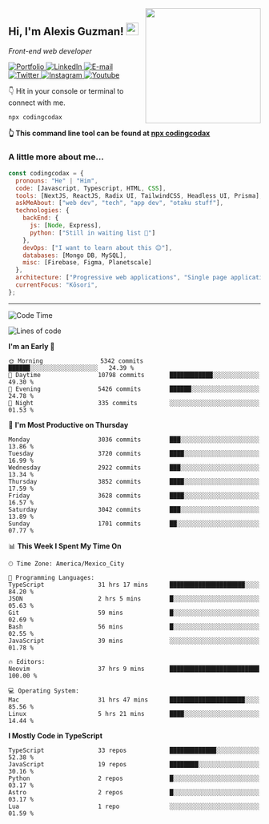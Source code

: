 <img align='right' src="https://media.giphy.com/media/M9gbBd9nbDrOTu1Mqx/giphy.gif" width="230">
<h2>Hi, I'm Alexis Guzman! <img src="https://media.giphy.com/media/hvRJCLFzcasrR4ia7z/giphy.gif" width="25px"></h2>
<p><em>Front-end web developer</em></p>

<p>
  <a href='https://www.codingcodax.dev' target='_blank'>
    <img alt='Portfolio' src='https://img.shields.io/badge/Portfolio-black?logo=vercel&style=flat-square'>
  </a>
  <a href='https://linkedin.com/in/codingcodax' target='_blank'>
    <img alt='LinkedIn' src='https://img.shields.io/badge/LinkedIn-black?logo=LinkedIn&style=flat-square'>
  </a>
  <a href='mailto:hello@codingcodax.com' target='_blank'>
    <img alt='E-mail' src='https://img.shields.io/badge/Email-black?logo=Gmail&style=flat-square'>
  </a>
  <a href='https://twitter.com/codingcodax' target='_blank'>
    <img alt='Twitter' src='https://img.shields.io/badge/Twitter-black?logo=Twitter&style=flat-square'>
  </a>
  <a href='https://www.instagram.com/codingcodax' target='_blank'>
    <img alt='Instagram' src='https://img.shields.io/badge/Instagram-black?logo=Instagram&style=flat-square'>
  </a>
  <a href='https://www.youtube.com/@codingcodax' target='_blank'>
    <img alt='Youtube' src='https://img.shields.io/badge/YouTube-black?logo=Youtube&style=flat-square'>
  </a>
</p>

👇 Hit in your console or terminal to connect with me.

```bash
npx codingcodax
```
**👆 This command line tool can be found at [npx codingcodax](https://github.com/codingcodax/npx-codingcodax)**

<h3>A little more about me...</h3>

```javascript
const codingcodax = {
  pronouns: "He" | "Him",
  code: [Javascript, Typescript, HTML, CSS],
  tools: [NextJS, ReactJS, Radix UI, TailwindCSS, Headless UI, Prisma],
  askMeAbout: ["web dev", "tech", "app dev", "otaku stuff"],
  technologies: {
    backEnd: {
      js: [Node, Express],
      python: ["Still in waiting list 🥲"]
    },
    devOps: ["I want to learn about this 😊"],
    databases: [Mongo DB, MySQL],
    misc: [Firebase, Figma, Planetscale]
  },
  architecture: ["Progressive web applications", "Single page applications"],
  currentFocus: "Kōsori",
};
```

---

<!--START_SECTION:waka-->
![Code Time](http://img.shields.io/badge/Code%20Time-2%2C493%20hrs%2059%20mins-blue)

![Lines of code](https://img.shields.io/badge/From%20Hello%20World%20I%27ve%20Written-9.4%20million%20lines%20of%20code-blue)

**I'm an Early 🐤** 

```text
🌞 Morning                5342 commits        ██████░░░░░░░░░░░░░░░░░░░   24.39 % 
🌆 Daytime                10798 commits       ████████████░░░░░░░░░░░░░   49.30 % 
🌃 Evening                5426 commits        ██████░░░░░░░░░░░░░░░░░░░   24.78 % 
🌙 Night                  335 commits         ░░░░░░░░░░░░░░░░░░░░░░░░░   01.53 % 
```
📅 **I'm Most Productive on Thursday** 

```text
Monday                   3036 commits        ███░░░░░░░░░░░░░░░░░░░░░░   13.86 % 
Tuesday                  3720 commits        ████░░░░░░░░░░░░░░░░░░░░░   16.99 % 
Wednesday                2922 commits        ███░░░░░░░░░░░░░░░░░░░░░░   13.34 % 
Thursday                 3852 commits        ████░░░░░░░░░░░░░░░░░░░░░   17.59 % 
Friday                   3628 commits        ████░░░░░░░░░░░░░░░░░░░░░   16.57 % 
Saturday                 3042 commits        ███░░░░░░░░░░░░░░░░░░░░░░   13.89 % 
Sunday                   1701 commits        ██░░░░░░░░░░░░░░░░░░░░░░░   07.77 % 
```


📊 **This Week I Spent My Time On** 

```text
🕑︎ Time Zone: America/Mexico_City

💬 Programming Languages: 
TypeScript               31 hrs 17 mins      █████████████████████░░░░   84.20 % 
JSON                     2 hrs 5 mins        █░░░░░░░░░░░░░░░░░░░░░░░░   05.63 % 
Git                      59 mins             █░░░░░░░░░░░░░░░░░░░░░░░░   02.69 % 
Bash                     56 mins             █░░░░░░░░░░░░░░░░░░░░░░░░   02.55 % 
JavaScript               39 mins             ░░░░░░░░░░░░░░░░░░░░░░░░░   01.78 % 

🔥 Editors: 
Neovim                   37 hrs 9 mins       █████████████████████████   100.00 % 

💻 Operating System: 
Mac                      31 hrs 47 mins      █████████████████████░░░░   85.56 % 
Linux                    5 hrs 21 mins       ████░░░░░░░░░░░░░░░░░░░░░   14.44 % 
```

**I Mostly Code in TypeScript** 

```text
TypeScript               33 repos            █████████████░░░░░░░░░░░░   52.38 % 
JavaScript               19 repos            ████████░░░░░░░░░░░░░░░░░   30.16 % 
Python                   2 repos             █░░░░░░░░░░░░░░░░░░░░░░░░   03.17 % 
Astro                    2 repos             █░░░░░░░░░░░░░░░░░░░░░░░░   03.17 % 
Lua                      1 repo              ░░░░░░░░░░░░░░░░░░░░░░░░░   01.59 % 
```




<!--END_SECTION:waka-->
